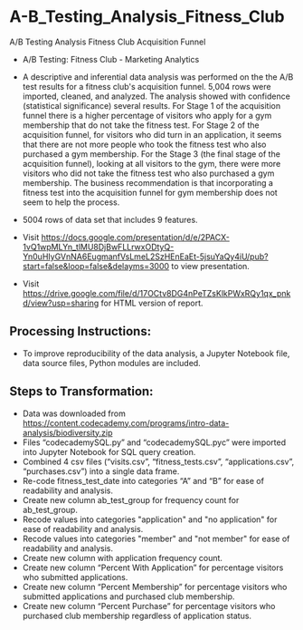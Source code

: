 # A-B_Testing_Analysis_Fitness_Club
A/B Testing Analysis Fitness Club Acquisition Funnel

- A/B Testing: Fitness Club - Marketing Analytics

- A descriptive and inferential data analysis was performed on the the A/B test results for a fitness club's acquisition funnel. 5,004 rows were imported, cleaned, and analyzed. The analysis showed with confidence (statistical significance) several results. For Stage 1 of the acquisition funnel there is a higher percentage of visitors who apply for a gym membership that do not take the fitness test. For Stage 2 of the acquisition funnel, for visitors who did turn in an application, it seems that there are not more people who took the fitness test who also purchased a gym membership. For the Stage 3 (the final stage of the acquisition funnel), looking at all visitors to the gym, there were more visitors who did not take the fitness test who also purchased a gym membership. The business recommendation is that incorporating a fitness test into the acquisition funnel for gym membership does not seem to help the process.

- 5004 rows of data set that includes 9 features.

- Visit https://docs.google.com/presentation/d/e/2PACX-1vQ1wpMLYn_tlMU8DjBwFLLrwxODtyQ-Yn0uHIyGVnNA6EugmanfVsLmeL2SzHEnEaEt-5jsuYaQy4iU/pub?start=false&loop=false&delayms=3000 to view presentation.

- Visit https://drive.google.com/file/d/17OCtv8DG4nPeTZsKlkPWxRQy1qx_pnkd/view?usp=sharing for HTML version of report.

## Processing Instructions:
- To improve reproducibility of the data analysis, a Jupyter Notebook file, data source files, Python modules are included.

## Steps to Transformation:
- Data was downloaded from https://content.codecademy.com/programs/intro-data-analysis/biodiversity.zip
- Files “codecademySQL.py” and “codecademySQL.pyc” were imported into Jupyter Notebook for SQL query creation.
- Combined 4 csv files (“visits.csv”, “fitness_tests.csv”, “applications.csv”, “purchases.csv”) into a single data frame.
- Re-code fitness_test_date into categories “A” and “B” for ease of readability and analysis.
- Create new column ab_test_group for frequency count for ab_test_group.
- Recode values into categories "application" and "no application" for ease of readability and analysis.
- Recode values into categories "member" and "not member" for ease of readability and analysis.
- Create new column with application frequency count.
- Create new column “Percent With Application” for percentage visitors who submitted applications.
- Create new column “Percent Membership” for percentage visitors who submitted applications and purchased club membership.
- Create new column “Percent Purchase” for percentage visitors who purchased club membership regardless of application status.
